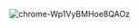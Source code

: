 
![chrome-Wp1VyBMHoe8QAOz](https://user-images.githubusercontent.com/69374625/176816212-4b3d0678-4f27-4e70-aa2a-9362c383f064.png)
